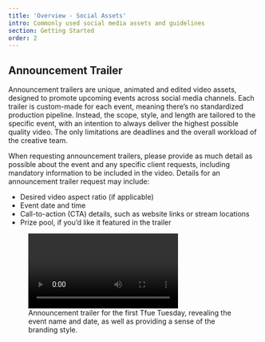 ```yaml
---
title: 'Overview - Social Assets'
intro: Commonly used social media assets and guidelines
section: Getting Started
order: 2
---
```


## Announcement Trailer

Announcement trailers are unique, animated and edited video assets, designed to promote upcoming events across social media channels. Each trailer is custom-made for each event, meaning there’s no standardized production pipeline. Instead, the scope, style, and length are tailored to the specific event, with an intention to always deliver the highest possible quality video. The only limitations are deadlines and the overall workload of the creative team.

When requesting announcement trailers, please provide as much detail as possible about the event and any specific client requests, including mandatory information to be included in the video. Details for an announcement trailer request may include:

-    Desired video aspect ratio (if applicable)
-    Event date and time
-    Call-to-action (CTA) details, such as website links or stream locations
-    Prize pool, if you’d like it featured in the trailer

<figure>
    <video controls playsinline>
        <source src="/src/assets/img/getting started/tfueAnnounce_compressed.mp4" type="video/mp4">
        Your browser does not support the video tag.
      </video><figcaption>Announcement trailer for the first Tfue Tuesday, revealing the event name and date, as well as providing a sense of the branding style.</figcaption>
  </figure>
